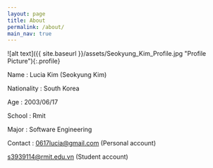 ```yaml
---
layout: page
title: About
permalink: /about/
main_nav: true
---
```


![alt text]({{ site.baseurl }}/assets/Seokyung_Kim_Profile.jpg "Profile Picture"){:.profile}

Name : Lucia Kim (Seokyung Kim)

Nationality : South Korea

Age : 2003/06/17

School : Rmit

Major : Software Engineering

Contact : 0617lucia@gmail.com (Personal account)

s3939114@rmit.edu.vn (Student account)
          
          
          



[centrarium]: https://github.com/bencentra/centrarium
[bencentra]: http://bencentra.com
[jekyll]: https://github.com/jekyll/jekyll
